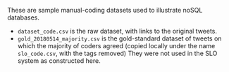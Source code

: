 These are sample manual-coding datasets used to illustrate noSQL databases.
- `dataset_code.csv` is the raw dataset, with links to the original tweets.
- `gold_20180514_majority.csv` is the gold-standard dataset of tweets on which the majority of coders agreed (copied locally under the name `slo_code.csv`, with the tags removed)
They were not used in the SLO system as constructed here.
